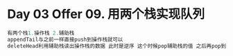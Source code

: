 # Day 03 Offer 09. 用两个栈实现队列

```java
有两个栈1.操作栈 2.辅助栈
appendTail与之前一样直接push到操作栈就可以
deleteHead利用辅助栈读出操作栈的数据 此时是逆序 这个时候pop辅助栈的值 之后再pop到操作栈中

```